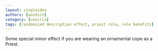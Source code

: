 ```yaml
---
layout: singleidea
authors: [aosdict]
category: [vanilla]
tags: [randomized description effect, priest role, role benefits]
---
```

Some special minor effect if you are wearing an ornamental cope as a Priest.
